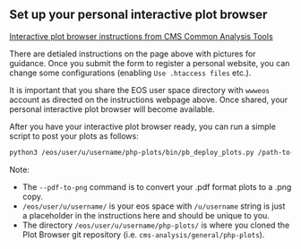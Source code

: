 ## Set up your personal interactive plot browser
[Interactive plot browser instructions from CMS Common Analysis Tools](https://cms-analysis.docs.cern.ch/guidelines/other/plot_browser/#install-the-plot-browser)

There are detialed instructions on the page above with pictures for guidance. Once you submit the form to register a personal website, you can change some configurations (enabling `Use .htaccess files` etc.).

It is important that you share the EOS user space directory with `wwweos` account as directed on the instructions webpage above. Once shared, your personal interactive plot browser will become available.

After you have your interactive plot browser ready, you can run a simple script to post your plots as follows:

```sh
python3 /eos/user/u/username/php-plots/bin/pb_deploy_plots.py /path-to-where-you-currently-have-your-plots-saved/ /eos/user/u/username/php-plots/directory-where-you-want-your-plots-posted/ --recursive --pdf-to-png
```

Note:

- The `--pdf-to-png` command is to convert your .pdf format plots to a .png copy.
- `/eos/user/u/username/` is your eos space with `/u/username` string is just a placeholder in the instructions here and should be unique to you.
- The directory `/eos/user/u/username/php-plots/` is where you cloned the Plot Browser git repository (i.e. `cms-analysis/general/php-plots`). 